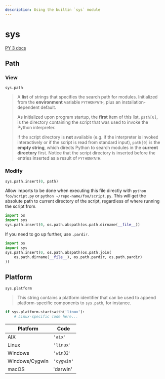 ```yaml
---
description: Using the builtin `sys` module
---
```

# sys


[PY 3 docs](https://docs.python.org/3/library/sys.html)

## Path

### View

```
sys.path
```

> A **list** of strings that specifies the search path for modules. Initialized from the **environment** variable `PYTHONPATH`, plus an installation-dependent default.
>
> As initialized upon program startup, the **first** item of this list, `path[0]`, is the directory containing the script that was used to invoke the Python interpreter.
>
> If the script directory is **not** available (e.g. if the interpreter is invoked interactively or if the script is read from standard input), `path[0]` is the **empty string**, which directs Python to search modules in the **current directory** first. Notice that the script directory is inserted before the entries inserted as a result of `PYTHONPATH`.

### Modify

```python
sys.path.insert(0, path)
```


Allow imports to be done when executing this file directly with `python foo/script.py` or `python ~/repo-name/foo/script.py`. This will get the absolute path to current directory of the script, regardless of where running the script from.

```python
import os
import sys
sys.path.insert(0, os.path.abspath(os.path.dirname(__file__))
```

If you need to go up further, use `.pardir`.

```python
import os
import sys
sys.path.insert(0, os.path.abspath(os.path.join(
    os.path.dirname(__file__), os.path.pardir, os.path.pardir)
))
```


## Platform

`sys.platform`

> This string contains a platform identifier that can be used to append platform-specific components to `sys.path`, for instance.

```python
if sys.platform.startswith('linux'):
    # Linux-specific code here...
```

Platform        | Code
---             | ---
AIX             | `'aix'`
Linux           | `'linux'`
Windows         | `'win32'`
Windows/Cygwin  | `'cygwin'`
macOS           | 'darwin'
